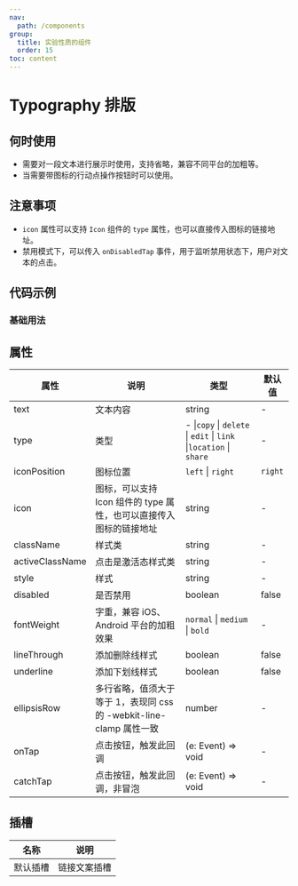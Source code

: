 ```yaml
---
nav:
  path: /components
group:
  title: 实验性质的组件
  order: 15
toc: content
---
```


# Typography 排版

## 何时使用

- 需要对一段文本进行展示时使用，支持省略，兼容不同平台的加粗等。
- 当需要带图标的行动点操作按钮时可以使用。

## 注意事项

- `icon` 属性可以支持 `Icon` 组件的 `type` 属性，也可以直接传入图标的链接地址。
- 禁用模式下，可以传入 `onDisabledTap` 事件，用于监听禁用状态下，用户对文本的点击。

## 代码示例

### 基础用法

<code src='pages/Typography/index'></code>

## 属性

| 属性            | 说明                                                                | 类型                                                               | 默认值  |
| --------------- | ------------------------------------------------------------------- | ------------------------------------------------------------------ | ------- |
| text            | 文本内容                                                            | string                                                             | -       |
| type            | 类型                                                                | - \|`copy` \| `delete` \| `edit` \| `link` \|`location` \| `share` | -       |
| iconPosition    | 图标位置                                                            | `left` \| `right`                                                  | `right` |
| icon            | 图标，可以支持 Icon 组件的 type 属性，也可以直接传入图标的链接地址  | string                                                             | -       |
| className       | 样式类                                                              | string                                                             | -       |
| activeClassName | 点击是激活态样式类                                                  | string                                                             | -       |
| style           | 样式                                                                | string                                                             | -       |
| disabled        | 是否禁用                                                            | boolean                                                            | false   |
| fontWeight      | 字重，兼容 iOS、Android 平台的加粗效果                              | `normal` \| `medium` \| `bold`                                     | -       |
| lineThrough     | 添加删除线样式                                                      | boolean                                                            | false   |
| underline       | 添加下划线样式                                                      | boolean                                                            | false   |
| ellipsisRow     | 多行省略，值须大于等于 1，表现同 css 的 -webkit-line-clamp 属性一致 | number                                                             | -       |
| onTap           | 点击按钮，触发此回调                                                | (e: Event) => void                                                 | -       |
| catchTap        | 点击按钮，触发此回调，非冒泡                                        | (e: Event) => void                                                 | -       |

## 插槽

| 名称     | 说明         |
| -------- | ------------ |
| 默认插槽 | 链接文案插槽 |
